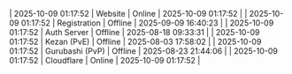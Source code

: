 | 2025-10-09 01:17:52 | Website | Online | 2025-10-09 01:17:52 |
| 2025-10-09 01:17:52 | Registration | Offline | 2025-09-09 16:40:23 |
| 2025-10-09 01:17:52 | Auth Server | Offline | 2025-08-18 09:33:31 |
| 2025-10-09 01:17:52 | Kezan (PvE) | Offline | 2025-08-03 17:58:02 |
| 2025-10-09 01:17:52 | Gurubashi (PvP) | Offline | 2025-08-23 21:44:06 |
| 2025-10-09 01:17:52 | Cloudflare | Online | 2025-10-09 01:17:52 |
